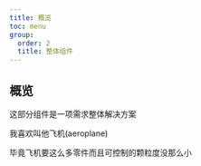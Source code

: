 ```yaml
---
title: 概览
toc: menu
group:
  order: 2
  title: 整体组件
---
```


## 概览

这部分组件是一项需求整体解决方案

我喜欢叫他飞机(aeroplane)

毕竟飞机要这么多零件而且可控制的颗粒度没那么小
